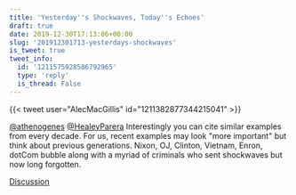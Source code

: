 ```yaml
---
title: 'Yesterday''s Shockwaves, Today''s Echoes'
draft: true
date: 2019-12-30T17:13:06+00:00
slug: '201912301713-yesterdays-shockwaves'
is_tweet: true
tweet_info:
  id: '1211575928586792965'
  type: 'reply'
  is_thread: False
---
```




{{< tweet user="AlecMacGillis" id="1211382877344215041" >}}

[@athenogenes](https://x.com/athenogenes) [@HealeyParera](https://x.com/HealeyParera) Interestingly you can cite similar examples from every decade. For us, recent examples may look "more important" but think about previous generations. Nixon, OJ, Clinton, Vietnam, Enron, dotCom bubble along with a myriad of criminals who sent shockwaves but now long forgotten.

[Discussion](https://x.com/sytelus/status/1211575928586792965)

